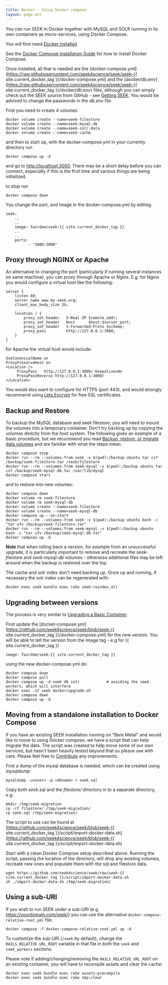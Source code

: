 ```yaml
---
title: Docker - Using Docker compose
layout: page-ett
---
```



You can run SEEK in Docker together with MySQL and SOLR running in its own containers as micro-services, using Docker Compose.

You will first need [Docker installed](docker-install.html)

See the [Docker Compose Installation Guide](https://docs.docker.com/compose/install/) for how to install Docker Compose.

Once installed, all that is needed are the [docker-compose.yml](https://raw.githubusercontent.com/seek4science/seek/seek-{{ site.current_docker_tag }}/docker-compose.yml) and the [docker/db.env](https://raw.githubusercontent.com/seek4science/seek/seek-{{ site.current_docker_tag }}/docker/db.env) files,
although you can simply check out the SEEK source from GitHub - see [Getting SEEK](../install.html#getting-seek). You would be advised to change the passwords in the *db.env* file.

First you need to create 4 volumes

    docker volume create --name=seek-filestore
    docker volume create --name=seek-mysql-db
    docker volume create --name=seek-solr-data
    docker volume create --name=seek-cache

and then to start up, with the docker-compose.yml in your currently directory run

    docker compose up -d

and go to [http://localhost:3000](http://localhost:3000). There may be a short delay before you can connect, especially
if this is the first time and various things are being initialized.

to stop run

    docker compose down

You change the port, and image in the docker-compose.yml by editing

    seek:
        ..
        ..
        image: fairdom/seek:{{ site.current_docker_tag }}
        ..
        ..
        ports:
              - "3000:3000"

## Proxy through NGINX or Apache

An alternative to changing the port (particularly if running several instances on
same machine), you can proxy through Apache or Nginx. E.g. for Nginx you would configure a virtual host
like the following:

    server {
        listen 80;
        server_name www.my-seek.org;
        client_max_body_size 2G;

        location / {
            proxy_set_header   X-Real-IP $remote_addr;
            proxy_set_header   Host      $host:$server_port;
            proxy_set_header   X-Forwarded-Proto $scheme;
            proxy_pass         http://127.0.0.1:3000;
        }
    }

for Apache the virtual host would include:

    UseCanonicalName on
    ProxyPreserveHost on
    <Location />
         ProxyPass   http://127.0.0.1:3000/ Keepalive=On
         ProxyPassReverse http://127.0.0.1:3000/
    </Location>

You would also want to configure for HTTPS (port 443), and would strongly recommend using [Lets Encrypt](https://letsencrypt.org/) for free SSL certificates.

## Backup and Restore

To backup the MySQL database and seek filestore, you will need to mount the volumes into a temporary container. Don't try backing up by copying the volumes directly from the host system.
The following gives an example of a basic procedure, but we recommend you read [Backup, restore, or migrate data volumes](https://docs.docker.com/storage/volumes/#backup-restore-or-migrate-data-volumes)
 and are familiar with what the steps mean.

    docker compose stop
    docker run --rm --volumes-from seek -v $(pwd):/backup ubuntu tar cvf /backup/seek-filestore.tar /seek/filestore
    docker run --rm --volumes-from seek-mysql -v $(pwd):/backup ubuntu tar cvf /backup/seek-mysql-db.tar /var/lib/mysql
    docker compose start

and to restore into new volumes:

    docker compose down
    docker volume rm seek-filestore
    docker volume rm seek-mysql-db
    docker volume create --name=seek-filestore
    docker volume create --name=seek-mysql-db
    docker compose up --no-start
    docker run --rm --volumes-from seek -v $(pwd):/backup ubuntu bash -c "tar xfv /backup/seek-filestore.tar"
    docker run --rm --volumes-from seek-mysql -v $(pwd):/backup ubuntu bash -c "tar xfv /backup/seek-mysql-db.tar"
    docker compose up -d

**Note** that when rolling back a version, for example from an unsuccessful upgrade, it is particularly important to remove and recreate the *seek-filestore* and *seek-mysql-db* volumes - otherwise additional files may be left around when the backup is restored over the top.

The cache and solr index don't need backing up. Once up and running, if necessary the solr index can be regenerated with:

    docker exec seek bundle exec rake seek:reindex_all

## Upgrading between versions

The process is very similar to [Upgrading a Basic Container](basic-container#upgrades).

First update the [docker-compose.yml](https://github.com/seek4science/seek/blob/seek-{{ site.current_docker_tag }}/docker-compose.yml) for the new version.
You will be able to tell the version from the image tag - e.g for {{ site.current_docker_tag }}

    image: fairdom/seek:{{ site.current_docker_tag }}

using the new docker-compose.yml do:

    docker compose down
    docker compose pull
    docker compose up -d seek db solr            # avoiding the seek-workers, which will interfere
    docker exec -it seek docker/upgrade.sh
    docker compose down
    docker compose up -d


## Moving from a standalone installation to Docker Compose

If you have an existing SEEK installation running on "Bare Metal" and would like to move to using Docker compose, we have a script that can help migrate the data. The script was created to help move some of our own services, but hasn't been heavily tested beyond that so please use with care. Please feel free to [Contribute](../contributing-to-seek) any improvements.

First a dump of the mysql database is needed, which can be created using _mysqldump_

    mysqldump -u<user> -p <dbname> > seek.sql

Copy both _seek.sql_ and the _filestore/_ directory in to a separate directory, e.g:

    mkdir /tmp/seek-migration
    cp -rf filestore/ /tmp/seek-migration/
    cp seek.sql /tmp/seek-migration/

The script to use can be found at [https://github.com/seek4science/seek/blob/seek-{{ site.current_docker_tag }}/script/import-docker-data.sh](https://github.com/seek4science/seek/blob/seek-{{ site.current_docker_tag }}/script/import-docker-data.sh)

Start with a clean Docker Compose setup described above. Running the script, passing the location of the directory, will drop any existing volumes, recreate new ones and populate them with the sql and filestore data.

    wget https://github.com/seek4science/seek/raw/seek-{{ site.current_docker_tag }}/script/import-docker-data.sh
    sh ./import-docker-data.sh /tmp/seek-migration/

## Using a sub-URI

If you wish to run SEEK under a sub-URI (e.g. https://yourdomain.com/seek/) you can use the alternative `docker-compose-relative-root.yml` file:

    docker compose -f docker-compose-relative-root.yml up -d

To customize the sub-URI (`/seek` by default), change the `RAILS_RELATIVE_URL_ROOT` variable in that file in *both* the `seek` and `seek_workers` sections.

Please note if adding/changing/removing the `RAILS_RELATIVE_URL_ROOT` on an existing container, you will have to recompile assets and clear the cache:

    docker exec seek bundle exec rake assets:precompile
    docker exec seek bundle exec rake tmp:clear
